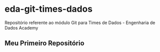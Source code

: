 # eda-git-times-dados
Repositório referente ao módulo Git para Times de Dados - Engenharia de Dados Academy

## Meu Primeiro Repositório
